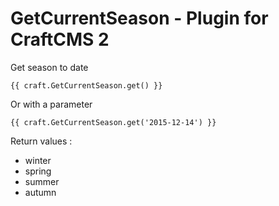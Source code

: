 # GetCurrentSeason - Plugin for CraftCMS 2

Get season to date

    {{ craft.GetCurrentSeason.get() }}
    
Or with a parameter

    {{ craft.GetCurrentSeason.get('2015-12-14') }}

Return values :
* winter
* spring
* summer
* autumn

